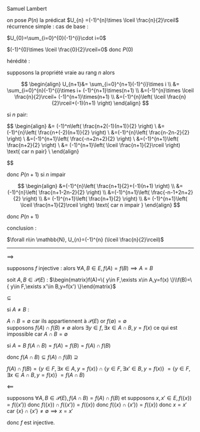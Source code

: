 Samuel Lambert

on pose $P(n)$ la prédicat $U_{n} =(-1)^{n}\times \lceil \frac{n}{2}\rceil$
récurrence simple :
cas de base :

$U_{0}=\sum_{i=0}^{0}(-1)^{i}\cdot i=0$

$(-1)^{0}\times \lceil \frac{0}{2}\rceil=0$
donc $P(0)$

hérédité :

supposons la propriété vraie au rang $n$ alors

$$
\begin{align}
U_{n+1}&= \sum_{i=0}^{n+1}(-1)^{i}\times i \\
&= \sum_{i=0}^{n}(-1)^{i}\times i+ (-1)^{n+1}\times(n+1) \\
&=(-1)^{n}\times \lceil \frac{n}{2}\rceil+ (-1)^{n+1}\times(n+1) \\
&=(-1)^{n}\left( \lceil \frac{n}{2}\rceil+(-1)(n+1) \right)
\end{align}
$$

si $n$ pair: 

$$
\begin{align}
&= (-1)^n\left(  \frac{n+2(-1)(n+1)}{2} \right) \\
&=(-1)^{n}\left(  \frac{n+(-2)(n+1)}{2} \right) \\
&=(-1)^{n}\left(  \frac{n-2n-2}{2} \right) \\
&=(-1)^{n+1}\left( \frac{-n+2n+2}{2} \right) \\
&=(-1)^{n+1}\left( \frac{n+2}{2} \right) \\
&= (-1)^{n+1}\left( \lceil \frac{n+1}{2}\rceil \right) \text{ car n pair} \\
\end{align}

$$

donc $P(n+1)$
si $n$ impair

$$
\begin{align}
&=(-1)^{n}\left(  \frac{n+1}{2}+(-1)(n+1) \right) \\
&=(-1)^{n}\left( \frac{n+1-2n-2}{2} \right) \\
&=(-1)^{n+1}\left(  \frac{-n-1+2n+2}{2} \right) \\
&= (-1)^{n+1}\left( \frac{n+1}{2} \right) \\
&= (-1)^{n+1}\left( \lceil \frac{n+1}{2}\rceil \right) \text{ car n impair }
\end{align}
$$

donc $P(n+1)$

conclusion :

$\forall n\in \mathbb{N}, U_{n}=(-1)^{n} (\lceil \frac{n}{2}\rceil)$




---


$\implies$

supposons $f$ injective :
alors $\forall A,B\in E, f(A)=f(B)\implies A=B$

soit $A,B\in \mathcal P(E)$ : $\begin{matrix}f(A)=\{ y\in F,\exists x\in A,y=f(x) \}\\f(B)=\{ y\in F,\exists x'\in B,y=f(x') \}\end{matrix}$

$\subseteq$

si $A\neq B$ :

$A\cap B=\emptyset$ car ils appartiennent à $\mathcal P(E)$
or $f(\emptyset)=\emptyset$  
supposons $f(A)\cap f(B)\ne \emptyset$
alors $\exists y\in f,\exists x\in A\cap B,y=f(x)$ ce qui est impossible car $A\cap B=\emptyset$

si $A=B$
$f(A\cap B)=f(A)=f(B)=f(A)\cap f(B)$


donc $f(A\cap B)\subseteq  f(A)\cap f(B)$
$\supseteq$

$f(A)\cap f(B)=\{ y\in F,\exists x\in A,y=f(x) \}\cap \{ y\in F,\exists x'\in B,y=f(x) \}$
$=\{ y\in F,\exists x\in A\cap B,y=f(x) \}$
$=f(A\cap B)$

$\impliedby$

supposons $\forall A,B\in \mathcal P(E),f(A\cap B)=f(A)\cap f(B)$
et supposons $x,x'\in E,f(\{ x \})=f(\{ x' \})$
donc
$f(\{ x \})\cap f(\{ x' \})=f(\{ x \})$ donc $f(\{ x \}\cap \{ x' \})=f(\{ x \})$ donc $x=x'$
car $\{ x \}\cap  \{ x' \}\neq \emptyset \implies x=x'$

donc $f$ est injective.



